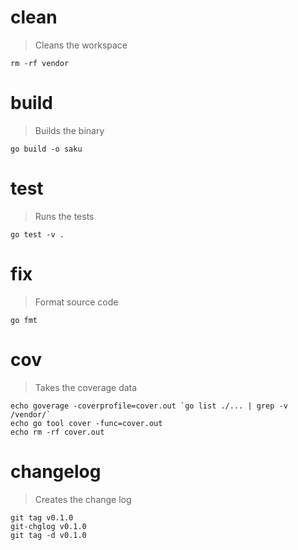 # clean
> Cleans the workspace

    rm -rf vendor

# build
> Builds the binary

    go build -o saku

# test
> Runs the tests

    go test -v .

# fix
> Format source code

    go fmt

# cov
> Takes the coverage data

    echo goverage -coverprofile=cover.out `go list ./... | grep -v /vendor/`
    echo go tool cover -func=cover.out
    echo rm -rf cover.out

# changelog
> Creates the change log

    git tag v0.1.0
    git-chglog v0.1.0
    git tag -d v0.1.0
